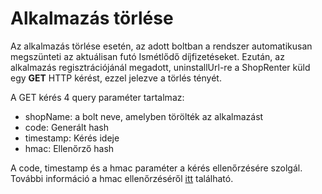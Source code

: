 # Alkalmazás törlése

Az alkalmazás törlése esetén, az adott boltban a rendszer automatikusan megszünteti az aktuálisan futó Ismétlődő díjfizetéseket.
Ezután, az alkalmazás regisztrációjánál megadott, uninstallUrl-re a ShopRenter küld egy **GET** HTTP kérést, ezzel jelezve a törlés tényét.

A GET kérés 4 query paraméter tartalmaz:
- shopName: a bolt neve, amelyben törölték az alkalmazást
- code: Generált hash
- timestamp: Kérés ideje
- hmac: Ellenőrző hash

A code, timestamp és a hmac paraméter a kérés ellenőrzésére szolgál. További információ a hmac ellenőrzéséről [itt](https://github.com/Shoprenter/developers/blob/master/app-development/GETTING_STARTED.md) található.

